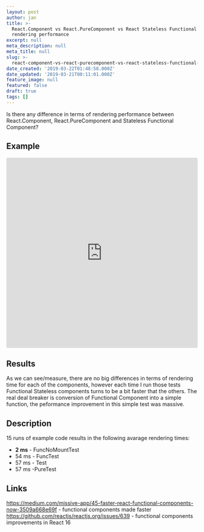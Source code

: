 ```yaml
---
layout: post
author: jan
title: >-
  React.Component vs React.PureComponent vs React Stateless Functional Component
  rendering performance
excerpt: null
meta_description: null
meta_title: null
slug: >-
  react-component-vs-react-purecomponent-vs-react-stateless-functional-component-rendering-performance
date_created: '2019-03-22T01:48:58.000Z'
date_updated: '2019-03-21T00:11:01.000Z'
feature_image: null
featured: false
draft: true
tags: []
---
```

Is there any difference in terms of rendering performance between React.Component, React.PureComponent and Stateless Functional Component?

## Example

<iframe src="https://codesandbox.io/embed/24181026rr?fontsize=14&view=editor" style="width:100%; height:500px; border:0; border-radius: 4px; overflow:hidden;" sandbox="allow-modals allow-forms allow-popups allow-scripts allow-same-origin"></iframe>

## Results

As we can see/measure, there are no big differences in terms of rendering time for each of the components, however each time I run those tests Functional Stateless components turns to be a bit faster that the others.
The real deal breaker is conversion of Functional Component into a simple function, the peformance improvement in this simple test was massive.

## Description

15 runs of example code results in the following avarage rendering times:

- **2 ms** - FuncNoMountTest
- 54 ms - FuncTest
- 57 ms - Test
- 57 ms -PureTest


## Links
https://medium.com/missive-app/45-faster-react-functional-components-now-3509a668e69f - functional components made faster
https://github.com/reactjs/reactjs.org/issues/639 - functional components improvements in React 16
